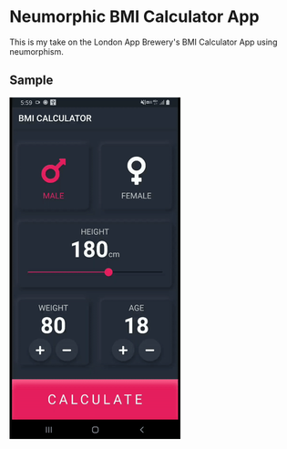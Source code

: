 # Neumorphic BMI Calculator App

This is my take on the London App Brewery's BMI Calculator App using neumorphism.

## Sample

![Animated Example](demo/demo_width_300.gif)
